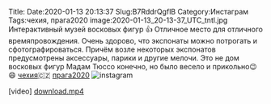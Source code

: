 Title:
Date:2020-01-13 20:13:37
Slug:B7RddrQgflB
Category:Инстаграм
Tags:чехия, прага2020
image:2020-01-13_20-13-37_UTC_tntl.jpg
Интерактивный музей восковых фигур 👍
Отличное место для отличного времяпровождения. 
Очень здорово, что экспонаты можно потрогать и  сфотографироваться.
Причём возле некоторых экспонатов предусмотрены аксессуары, парики и другие мелочи.
Это не дом восковых фигур Мадам Тюссо конечно, но было весело и  прикольно😉😄
[чехия]({tag}чехия)🇨🇿 [прага2020]({tag}прага2020)
![instagram]({attach}images/2020-01-13_20-13-37_UTC.jpg)

[video]
[download.mp4]({attach}images/2020-01-13_20-13-37_UTC.mp4)
